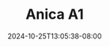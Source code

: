 --- 
title: "Anica A1"
description: "streaming   Anica A1 simontox durasi panjang terbaru"
date: 2024-10-25T13:05:38-08:00
file_code: "dni0fdxy2e84"
draft: false
cover: "qnunk543715e71kb.jpg"
tags: ["Anica", "bokep-indo", "bokep-viral", "bokep-ig"]
length: 457
fld_id: "1483954"
foldername: "Anica"
categories: ["Anica"]
views: 0
---